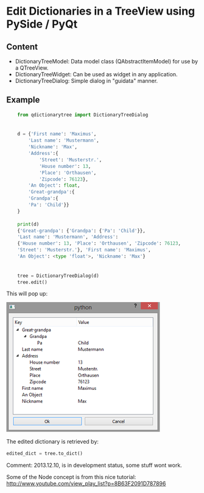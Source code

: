 # Edit Dictionaries in a TreeView using PySide / PyQt
## Content
+ DictionaryTreeModel: Data model class (QAbstractItemModel) for use by a QTreeView.
+ DictionaryTreeWidget: Can be used as widget in any application.
+ DictionaryTreeDialog: Simple dialog in "guidata" manner.

## Example
```python
    from qdictionarytree import DictionaryTreeDialog


    d = {'First name': 'Maximus',
        'Last name': 'Mustermann',
        'Nickname': 'Max',
        'Address':{
            'Street': 'Musterstr.',
            'House number': 13,
            'Place': 'Orthausen',
            'Zipcode': 76123},
        'An Object': float,
        'Great-grandpa':{
        'Grandpa':{
        'Pa': 'Child'}}
    }

    print(d)
    {'Great-grandpa': {'Grandpa': {'Pa': 'Child'}},
    'Last name': 'Mustermann', 'Address':
    {'House number': 13, 'Place': 'Orthausen', 'Zipcode': 76123,
    'Street': 'Musterstr.'}, 'First name': 'Maximus',
    'An Object': <type 'float'>, 'Nickname': 'Max'}


    tree = DictionaryTreeDialog(d)
    tree.edit()
```

This will pop up:

![Dialog](data/screenshot1.png "DictionaryTreeDialog Window")

The edited dictionary is retrieved by:

```python
edited_dict = tree.to_dict()
```

Comment: 2013.12.10, is in development status, some stuff wont work.


Some of the Node concept is from this nice tutorial: http://www.youtube.com/view_play_list?p=8B63F2091D787896
